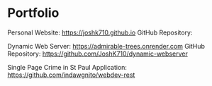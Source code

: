 # Portfolio

Personal Website: https://joshk710.github.io
GitHub Repository: 

Dynamic Web Server: https://admirable-trees.onrender.com
GitHub Repository: https://github.com/JoshK710/dynamic-webserver

Single Page Crime in St Paul Application: https://github.com/indawgnito/webdev-rest

